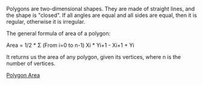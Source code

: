 Polygons are two-dimensional shapes. They are made of straight lines, and the shape is "closed". If all angles are equal and all sides are equal, then it is regular, otherwise it is irregular.

The general formula of area of a polygon:

Area = 1/2 * Σ (From i=0 to n-1) Xi * Yi+1 - Xi+1 + Yi

It returns us the area of any polygon, given its vertices, where n is the number of vertices.


[Polygon Area](https://cloud.githubusercontent.com/assets/4555412/11033135/1ffec8cc-870b-11e5-83d9-fa175068b790.png)
